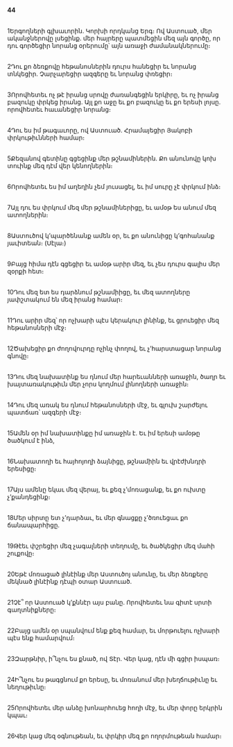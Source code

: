 **44**

\
1Երգողների գլխաւորին. Կորխի որդկանց Երգ։ Ով Աստուած, մեր ականջներովը լսեցինք. մեր հայրերը պատմեցին մեզ այն գործը, որ դու գործեցիր նորանց օրերումը՝ այն առաջի ժամանակներումը։

\
2Դու քո ձեռքովը հեթանոսներին դուրս հանեցիր եւ նորանց տնկեցիր. Չարչարեցիր ազգերը եւ նորանց փռեցիր։

\
3Որովհետեւ ոչ թէ իրանց սրովը ժառանգեցին երկիրը, եւ ոչ իրանց բազուկը փրկեց իրանց. Այլ քո աջը եւ քո բազուկը եւ քո երեսի լոյսը. որովհետեւ հաւանեցիր նորանց։

\
4Դու ես իմ թագաւորը, ով Աստուած. Հրամայեցիր Յակոբի փրկութիւնների համար։

\
5Քեզանով գետինը գցեցինք մեր թշնամիներին. Քո անունովը կոխ տուինք մեզ դէմ վեր կենողներին։

\
6Որովհետեւ ես իմ աղեղին չեմ յուսացել, եւ իմ սուրը չէ փրկում ինձ։

\
7Այլ դու ես փրկում մեզ մեր թշնամիներիցը, եւ ամօթ ես անում մեզ ատողներին։

\
8Աստուծով կ’պարծենանք ամեն օր, եւ քո անունիցը կ’գոհանանք յաւիտեան։ (Սէլա։)

\
9Բայց հիմա դէն գցեցիր եւ ամօթ արիր մեզ, եւ չես դուրս գալիս մեր զօրքի հետ։

\
10Դու մեզ ետ ես դարձնում թշնամիիցը, եւ մեզ ատողները յափշտակում են մեզ իրանց համար։

\
11Դու արիր մեզ՝ որ ոչխարի պէս կերակուր լինինք, եւ ցրուեցիր մեզ հեթանոսների մէջ։

\
12Ծախեցիր քո ժողովուրդը ոչինչ փողով, եւ չ’հարստացար նորանց գնովը։

\
13Դու մեզ նախատինք ես դնում մեր հարեւանների առաջին, ծաղր եւ խայտառակութիւն մեր չորս կողմում լինողների առաջին։

\
14Դու մեզ առակ ես դնում հեթանոսների մէջ, եւ գլուխ շարժելու պատճառ՝ ազգերի մէջ։

\
15Ամեն օր իմ նախատինքը իմ առաջին է. Եւ իմ երեսի ամօթը ծածկում է ինձ,

\
16Նախատողի եւ հայհոյողի ձայնիցը, թշնամիին եւ վրէժխնդրի երեսիցը։

\
17Այս ամենը եկաւ մեզ վերայ, եւ քեզ չ’մոռացանք, եւ քո ուխտը չ’քանդեցինք։

\
18Մեր սիրտը ետ չ’դարձաւ, եւ մեր գնացքը չ’ծռուեցաւ քո ճանապարհիցը.

\
19Թէեւ փշրեցիր մեզ չագալների տեղումը, եւ ծածկեցիր մեզ մահի շուքովը։

\
20Եթէ մոռացած լինէինք մեր Աստուծոյ անունը, եւ մեր ձեռքերը մեկնած լինէինք դէպի օտար Աստուած.

\
21Չէ՞ որ Աստուած կ’քննէր այս բանը. Որովհետեւ նա գիտէ սրտի գաղտնիքները։

\
22Բայց ամեն օր սպանվում ենք քեզ համար, եւ մորթուելու ոչխարի պէս ենք համարվում։

\
23Զարթնիր, ի՞նչու ես քնած, ով Տէր. Վեր կաց, դէն մի գցիր իսպառ։

\
24Ի՞նչու ես թագցնում քո երեսը, եւ մոռանում մեր խեղճութիւնը եւ նեղութիւնը։

\
25Որովհետեւ մեր անձը խոնարհուեց հողի մէջ, եւ մեր փորը երկրին կպաւ։

\
26Վեր կաց մեզ օգնութեան, եւ փրկիր մեզ քո ողորմութեան համար։
